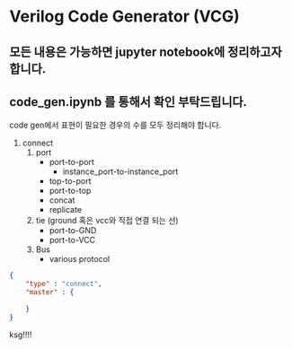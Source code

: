 # Verilog Code Generator (VCG)

## 모든 내용은 가능하면 jupyter notebook에 정리하고자 합니다. 

## code_gen.ipynb 를 통해서 확인 부탁드립니다. 


code gen에서 표현이 필요한 경우의 수를 모두 정리해야 합니다. 

1. connect
    1. port
        - port-to-port
            - instance_port-to-instance_port
        - top-to-port
        - port-to-top
        - concat
        - replicate
    2. tie (ground 혹은 vcc와 직접 연결 되는 선)
        - port-to-GND
        - port-to-VCC
    4. Bus 
        - various protocol


```json
{
    "type" : "connect",
    "master" : {
        
    }
}
```


ksg!!!!
